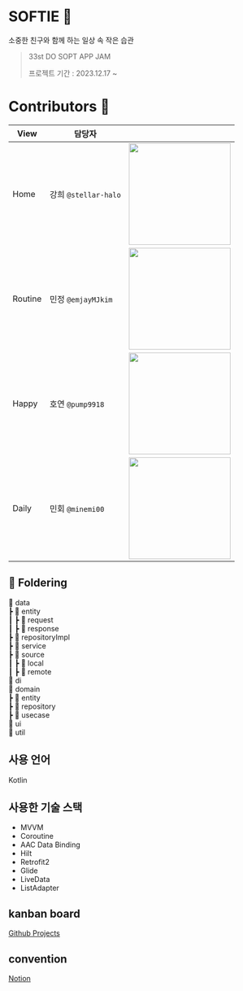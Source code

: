 # SOFTIE 🧸
소중한 친구와 함께 하는 일상 속 작은 습관

> 33st DO SOPT APP JAM <br>
>
> 프로젝트 기간 : 2023.12.17 ~
> </br>

# Contributors 🤎

|View|담당자||
|------|---|---|
|Home|강희 ```@stellar-halo```|<img src="https://avatars.githubusercontent.com/u/91793891?v=4"  width="200" height="200"/>|
|Routine|민정 ```@emjayMJkim```|<img src="https://github.com/Team-Sopetit/Sopetit-Android/assets/125239880/a28bbeab-017f-41cf-af85-0129b0355565"  width="200" height="200"/>|
|Happy|호연 ```@pump9918```|<img src="https://avatars.githubusercontent.com/u/125239880?v=4"  width="200" height="200"/>|
|Daily|민회 ```@minemi00```| <img src="https://github.com/Team-Sopetit/Sopetit-Android/assets/125239880/1ef969bf-276e-4892-a72a-40109c6fc566"  width="200" height="200"/>|


## 📖 Foldering
📁 data<br/>
┣ 📁 entity<br/>
┃ ┣ 📁 request<br/>
┃ ┣ 📁 response<br/>
┣ 📁 repositoryImpl<br/>
┣ 📁 service<br/>
┣ 📁 source<br/>
┃ ┣ 📁 local<br/>
┃ ┣ 📁 remote<br/>
📁 di<br/>
📁 domain<br/>
┣ 📁 entity<br/>
┣ 📁 repository<br/>
┣ 📁 usecase<br/>
📁 ui<br/>
📁 util

## 사용 언어
Kotlin

## 사용한 기술 스택
- MVVM
- Coroutine
- AAC Data Binding
- Hilt
- Retrofit2
- Glide
- LiveData
- ListAdapter

## kanban board
[Github Projects](https://github.com/orgs/Team-Sopetit/projects/1/views/1?visibleFields=%5B%22Title%22%2C%22Assignees%22%2C%22Status%22%2C70731101%2C70731102%2C70731097%5D)

## convention
[Notion](https://airy-hardhat-419.notion.site/02ffb58b83cf4a4fb9a01af863e819a6)
